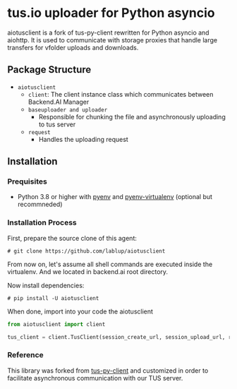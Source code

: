 # tus.io uploader for Python asyncio
aiotusclient is a fork of tus-py-client rewritten for Python asyncio and aiohttp.
It is used to communicate with storage proxies that handle large transfers for vfolder uploads and downloads.


## Package Structure
* `aiotusclient`
  - `client`: The client instance class which communicates between Backend.AI Manager
  - `baseuploader and uploader`
    - Responsible for chunking the file and asynchronously uploading to tus server
  - `request`
    - Handles the uploading request


## Installation

### Prequisites
* Python 3.8 or higher with [pyenv](https://github.com/pyenv/pyenv)
and [pyenv-virtualenv](https://github.com/pyenv/pyenv-virtualenv) (optional but recommneded)

### Installation Process

First, prepare the source clone of this agent:
```console
# git clone https://github.com/lablup/aiotusclient
```

From now on, let's assume all shell commands are executed inside the virtualenv. And we located in backend.ai root directory.

Now install dependencies:
```console
# pip install -U aiotusclient
```


When done, import into your code the aiotusclient
```python
from aiotusclient import client

tus_client = client.TusClient(session_create_url, session_upload_url, rqst.headers, params)
```

### Reference
This library was forked from [tus-py-client](https://github.com/tus/tus-py-client) and customized in order to facilitate asynchronous communication with our TUS server.

